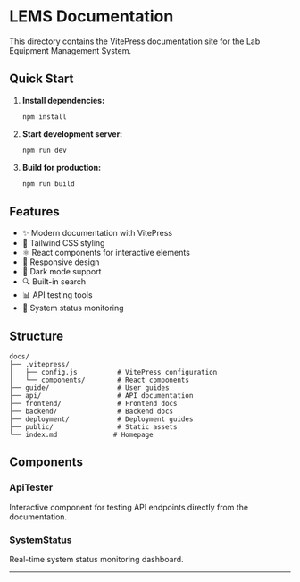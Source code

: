 # LEMS Documentation

This directory contains the VitePress documentation site for the Lab Equipment Management System.

## Quick Start

1. **Install dependencies:**
   ```bash
   npm install
   ```

2. **Start development server:**
   ```bash
   npm run dev
   ```

3. **Build for production:**
   ```bash
   npm run build
   ```

## Features

- ✨ Modern documentation with VitePress
- 🎨 Tailwind CSS styling
- ⚛️ React components for interactive elements
- 📱 Responsive design
- 🌙 Dark mode support
- 🔍 Built-in search
- 📊 API testing tools
- 🔄 System status monitoring

## Structure

```
docs/
├── .vitepress/
│   ├── config.js          # VitePress configuration
│   └── components/        # React components
├── guide/                 # User guides
├── api/                   # API documentation
├── frontend/              # Frontend docs
├── backend/               # Backend docs
├── deployment/            # Deployment guides
├── public/                # Static assets
└── index.md              # Homepage
```

## Components

### ApiTester
Interactive component for testing API endpoints directly from the documentation.

### SystemStatus
Real-time system status monitoring dashboard.

---
